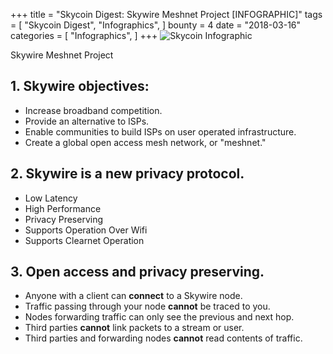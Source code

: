 +++
title = "Skycoin Digest: Skywire Meshnet Project [INFOGRAPHIC]"
tags = [
    "Skycoin Digest",
    "Infographics",
]
bounty = 4
date = "2018-03-16"
categories = [
    "Infographics",
]
+++
![Skycoin Infographic](/img/Understanding-the-skywire-meshnet-project.jpg)

Skywire Meshnet Project

## 1. Skywire objectives:
* Increase broadband competition.
* Provide an alternative to ISPs.
* Enable communities to build ISPs on user operated infrastructure.
* Create a global open access mesh network, or "meshnet." 

## 2. Skywire is a new privacy protocol.
* Low Latency
* High Performance
* Privacy Preserving
* Supports Operation Over Wifi
* Supports Clearnet Operation

## 3. Open access and privacy preserving.
* Anyone with a client can __connect__ to a Skywire node.
* Traffic passing through your node __cannot__ be traced to you.
* Nodes forwarding traffic can only see the previous and next hop.
* Third parties __cannot__ link packets to a stream or user.
* Third parties and forwarding nodes __cannot__ read contents of traffic.